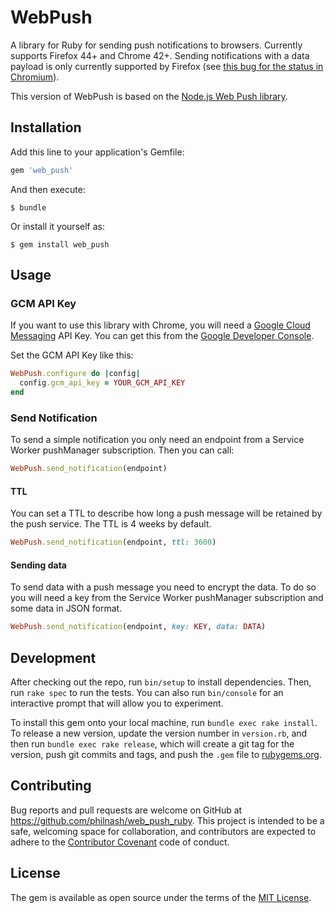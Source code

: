 # WebPush

A library for Ruby for sending push notifications to browsers. Currently supports Firefox 44+ and Chrome 42+. Sending notifications with a data payload is only currently supported by Firefox (see [this bug for the status in Chromium](https://code.google.com/p/chromium/issues/detail?id=486040)).

This version of WebPush is based on the [Node.js Web Push library](https://github.com/marco-c/web-push).

## Installation

Add this line to your application's Gemfile:

```ruby
gem 'web_push'
```

And then execute:

```shell
$ bundle
```

Or install it yourself as:

```shell
$ gem install web_push
```

## Usage

### GCM API Key

If you want to use this library with Chrome, you will need a [Google Cloud Messaging](https://developers.google.com/cloud-messaging/) API Key. You can get this from the [Google Developer Console](https://developers.google.com/cloud-messaging/).

Set the GCM API Key like this:

```ruby
WebPush.configure do |config|
  config.gcm_api_key = YOUR_GCM_API_KEY
end
```

### Send Notification

To send a simple notification you only need an endpoint from a Service Worker pushManager subscription. Then you can call:

```ruby
WebPush.send_notification(endpoint)
```

#### TTL

You can set a TTL to describe how long a push message will be retained by the push service. The TTL is 4 weeks by default.

```ruby
WebPush.send_notification(endpoint, ttl: 3600)
```

#### Sending data

To send data with a push message you need to encrypt the data. To do so you will need a key from the Service Worker pushManager subscription and some data in JSON format.

```ruby
WebPush.send_notification(endpoint, key: KEY, data: DATA)
```

## Development

After checking out the repo, run `bin/setup` to install dependencies. Then, run `rake spec` to run the tests. You can also run `bin/console` for an interactive prompt that will allow you to experiment.

To install this gem onto your local machine, run `bundle exec rake install`. To release a new version, update the version number in `version.rb`, and then run `bundle exec rake release`, which will create a git tag for the version, push git commits and tags, and push the `.gem` file to [rubygems.org](https://rubygems.org).

## Contributing

Bug reports and pull requests are welcome on GitHub at https://github.com/philnash/web_push_ruby. This project is intended to be a safe, welcoming space for collaboration, and contributors are expected to adhere to the [Contributor Covenant](http://contributor-covenant.org) code of conduct.


## License

The gem is available as open source under the terms of the [MIT License](http://opensource.org/licenses/MIT).

